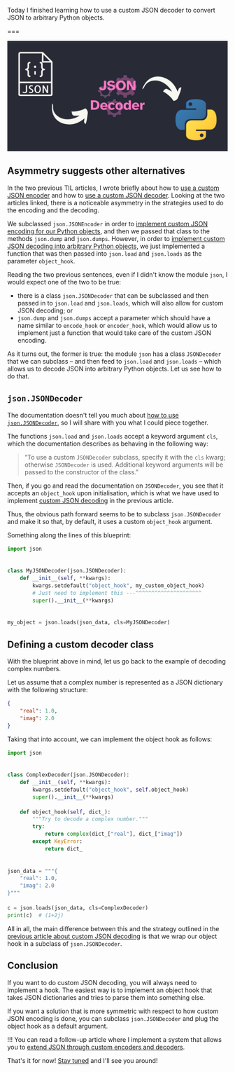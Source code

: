 Today I finished learning how to use a custom JSON decoder to convert JSON to arbitrary Python objects.

===

![A solid background with an arrow pointing to some faded gears behind the words “JSON Decoder”, which then have an arrow pointing to the Python logo.](thumbnail.webp)

## Asymmetry suggests other alternatives

In the two previous TIL articles,
I wrote briefly about how to [use a custom JSON encoder][til-json-encoder]
and how to [use a custom JSON decoder][til-json-decoder].
Looking at the two articles linked,
there is a noticeable asymmetry in the strategies used to do the encoding and the decoding.

We subclassed `json.JSONEncoder` in order to [implement custom JSON encoding for our Python objects][til-json-custom-encoder],
and then we passed that class to the methods `json.dump` and `json.dumps`.
However, in order to [implement custom JSON decoding into arbitrary Python objects][til-json-custom-decoding],
we just implemented a function that was then passed into `json.load` and `json.loads` as the parameter `object_hook`.

Reading the two previous sentences, even if I didn't know the module `json`,
I would expect one of the two to be true:

 - there is a class `json.JSONDecoder` that can be subclassed and then passed in to `json.load` and `json.loads`,
 which will also allow for custom JSON decoding; or
 - `json.dump` and `json.dumps` accept a parameter which should have a name similar to `encode_hook` or `encoder_hook`,
 which would allow us to implement just a function that would take care of the custom JSON encoding.

As it turns out, the former is true:
the module `json` has a class `JSONDecoder` that we can subclass – and then feed to `json.load` and `json.loads` –
which allows us to decode JSON into arbitrary Python objects.
Let us see how to do that.


## `json.JSONDecoder`

The documentation doesn't tell you much about [how to use `json.JSONDecoder`][json-JSONDecoder],
so I will share with you what I could piece together.

The functions `json.load` and `json.loads` accept a keyword argument `cls`,
which the documentation describes as behaving in the following way:

 > “To use a custom `JSONDecoder` subclass, specify it with the `cls` kwarg; otherwise `JSONDecoder` is used. Additional keyword arguments will be passed to the constructor of the class.”

Then, if you go and read the documentation on `JSONDecoder`,
you see that it accepts an `object_hook` upon initialisation,
which is what we have used to implement [custom JSON decoding][til-json-custom-decoding] in the previous article.

Thus, the obvious path forward seems to be to subclass `json.JSONDecoder` and make it so that,
by default, it uses a custom `object_hook` argument.

Something along the lines of this blueprint:

```py
import json


class MyJSONDecoder(json.JSONDecoder):
    def __init__(self, **kwargs):
        kwargs.setdefault("object_hook", my_custom_object_hook)
        # Just need to implement this ---^^^^^^^^^^^^^^^^^^^^^
        super().__init__(**kwargs)


my_object = json.loads(json_data, cls=MyJSONDecoder)
```


## Defining a custom decoder class

With the blueprint above in mind, let us go back to the example of decoding complex numbers.

Let us assume that a complex number is represented as a JSON dictionary with the following structure:

```json
{
    "real": 1.0,
    "imag": 2.0
}
```

Taking that into account, we can implement the object hook as follows:

```py
import json


class ComplexDecoder(json.JSONDecoder):
    def __init__(self, **kwargs):
        kwargs.setdefault("object_hook", self.object_hook)
        super().__init__(**kwargs)

    def object_hook(self, dict_):
        """Try to decode a complex number."""
        try:
            return complex(dict_["real"], dict_["imag"])
        except KeyError:
            return dict_


json_data = """{
    "real": 1.0,
    "imag": 2.0
}"""

c = json.loads(json_data, cls=ComplexDecoder)
print(c)  # (1+2j)
```


All in all, the main difference between this and the strategy outlined in the [previous article about custom JSON decoding][til-json-decoder] is that we wrap our object hook in a subclass of `json.JSONDecoder`.


## Conclusion

If you want to do custom JSON decoding, you will always need to implement a hook.
The easiest way is to implement an object hook that takes JSON dictionaries and tries to parse them into something else.

If you want a solution that is more symmetric with respect to how custom JSON encoding is done,
you can subclass `json.JSONDecoder` and plug the object hook as a default argument.

!!! You can read a follow-up article where I implement a system that allows you to [extend JSON through custom encoders and decoders][extend-json].


[til-json-encoder]: /blog/til/custom-json-encoder
[til-json-custom-encoder]: /blog/til/custom-json-encoder#custom-json-encoding-of-python-objects
[til-json-decoder]: /blog/til/custom-json-decoder
[til-json-custom-decoding]: /blog/til/custom-json-decoder#custom-json-decoding-into-arbitrary-python-objects
[extend-json]: /blog/custom-json-encoder-and-decoder

[json]: https://docs.python.org/3/library/json.html
[json-JSONDecoder]: https://docs.python.org/3/library/json.html#json.JSONDecoder

That's it for now! [Stay tuned][subscribe] and I'll see you around!

[subscribe]: /subscribe
